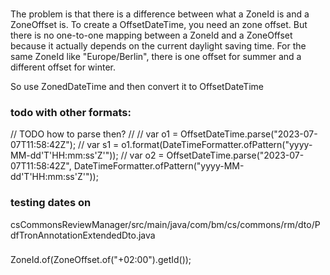 ###

The problem is that there is a difference between what a ZoneId is and a ZoneOffset is. 
To create a OffsetDateTime, you need an zone offset. 
But there is no one-to-one mapping between a ZoneId and a ZoneOffset because it actually 
depends on the current daylight saving time. 
For the same ZoneId like "Europe/Berlin", there is one offset for summer and a different offset for winter.

So use ZonedDateTime and then convert it to OffsetDateTime

### todo with other formats:

//    TODO how to parse then?
//
//      var o1 = OffsetDateTime.parse("2023-07-07T11:58:42Z");
//    var s1 = o1.format(DateTimeFormatter.ofPattern("yyyy-MM-dd'T'HH:mm:ss'Z'"));
//    var o2 = OffsetDateTime.parse("2023-07-07T11:58:42Z", DateTimeFormatter.ofPattern("yyyy-MM-dd'T'HH:mm:ss'Z'"));


### testing dates on

csCommonsReviewManager/src/main/java/com/bm/cs/commons/rm/dto/PdfTronAnnotationExtendedDto.java

###

ZoneId.of(ZoneOffset.of("+02:00").getId());

###